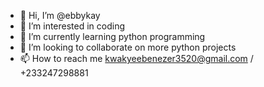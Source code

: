 - 👋 Hi, I’m @ebbykay
- 👀 I’m interested in coding
- 🌱 I’m currently learning python programming
- 💞️ I’m looking to collaborate on more python projects
- 📫 How to reach me kwakyeebenezer3520@gmail.com / +233247298881

<!---
ebbykay/ebbykay is a ✨ special ✨ repository because its `README.md` (this file) appears on your GitHub profile.
You can click the Preview link to take a look at your changes.
--->

